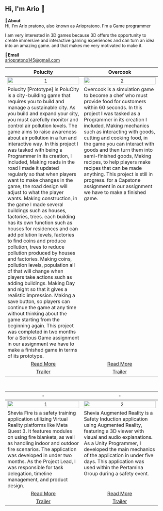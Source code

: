 Hi, I'm Ario 👋
---
**📌About** <br>
Hi, I'm Ario pratono, also known as Ariopratono. I'm a Game programmer  

I am very interested in 3D games because 3D offers the opportunity to create immersive and interactive gaming experiences and can turn an idea into an amazing game. and that makes me very motivated to make it.

**📩Email** <br>
ariopratono145@gmail.com
<br>

<table width="100%">
  <thead>
    <tr>
      <th width="50%" align="center"><a>Polucity </a></th> <!--tittle-->
      <th width="50%" align="center"><a>Overcook</a></th> <!--tittle-->
    </tr>
  </thead>
  <tbody>
    <tr>
      <td align="center">
        <img src="https://github.com/Ariopratono/gif-Polucity/blob/main/1010-ezgif.com-video-to-gif-converter.gif" alt="1" style="width:100%;height:auto;">
      </td>
      <td align="center">
        <img src="https://github.com/Axeoq/GitMasakBangTest/blob/main/TestCook%20.png" alt="2" style="width:100%;height:auto;">
      </td>
    </tr>
    <tr>
      <td valign="text-top">Polucity [Prototype] is PoluCity is a city-building game that requires you to build and manage a sustainable city. As you build and expand your city, you must carefully monitor and control air pollution levels. The game aims to raise awareness about air pollution in a fun and interactive way. In this project I was tasked with being a Programmer in its creation, I included, Making roads in the road I made it updated regularly so that when players want to make changes in the game, the road design will adjust to what the player wants. Making construction, in the game I made several buildings such as houses, factories, trees. each building has its own function such as houses for residences and can add pollution levels, factories to find coins and produce pollution, trees to reduce pollution produced by houses and factories. Making coins, pollution levels, population all of that will change when players take actions such as adding buildings. Making Day and night so that it gives a realistic impression. Making a save button, so players can continue the game at any time without thinking about the game starting from the beginning again. This project was completed in two months for a Serious Game assignment in our assignment we have to make a finished game in terms of its prototype.</td> <!--desc-->
<td valign="text-top">Overcook is a simulation game to become a chef who must provide food for customers within 60 seconds. In this project I was tasked as a Programmer in its creation I included, Making mechanics such as interacting with goods, cutting and cooking food, in the game you can interact with goods and then turn them into semi-finished goods, Making recipes, to help players make recipes that can be made anything. This project is still in progress. for a Capstone assignment in our assignment we have to make a finished game. <!--desc-->
    </tr>
    <tr>
      <td align="center"><a href="https://github.com/fajarnadril/Project-Stir">Read More</a></td> <!--link1-->
      <td align="center"><a href="https://u2studio.itch.io/hopeless">Read More</a></td> <!--link2-->
    </tr>
    <tr>
      <td align="center"><a href="https://www.youtube.com/watch?v=UWn3G_PZ_fA">Trailer</a></td> <!--link1-->
      <td align="center"><a href="https://www.youtube.com/watch?v=MXbSJmlWlX0">Trailer</a></td> <!--link2-->
    </tr>
  </tbody>
</table>


<br>


<table width="100%">
  <thead>
    <tr>
      <th width="50%" align="center"><a>-</a></th> <!--tittle 3-->
      <th width="50%" align="center"><a>-</a></th> <!--tittle 4-->
    </tr>
  </thead>
  <tbody>
    <tr>
      <td align="center">
        <img src="-" alt="1" style="width:100%;height:auto;">
      </td>
      <td align="center">
        <img src="-" alt="2" style="width:100%;height:auto;">
      </td>
    </tr>
    <tr>
      <td valign="text-top">Shevia Fire is a safety training application utilizing Virtual Reality platforms like Meta Quest 3. It features modules on using fire blankets, as well as handling indoor and outdoor fire scenarios. The application was developed in under two months. As the Project Lead, I was responsible for task delegation, timeline management, and product design.</td> <!--desc-->
      <td valign="text-top">Shevia Augmented Reality is a Safety Induction application using Augmented Reality, featuring a 3D viewer with visual and audio explanations. As a Unity Programmer, I developed the main mechanics of the application in under five days. This application was used within the Pertamina Group during a safety event.</td> <!--desc-->
    </tr>
    <tr>
      <td align="center"><a href="https://www.shevia.id/Product/SheviaFire">Read More</a></td> <!--link 3-->
      <td align="center"><a href="https://www.shevia.id/Product/SheviaAR">Read More</a></td> <!--link 4-->
    </tr>
    <tr>
      <td align="center"><a href="https://youtu.be/U301oBPnyCg">Trailer</a></td> <!--link 3-->
      <td align="center"><a href="https://youtu.be/6mlfc1Shwas">Trailer</a></td> <!--link 4-->
    </tr>
  </tbody>
</table>
